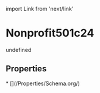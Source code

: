 import Link from 'next/link'
# Nonprofit501c24

undefined

## Properties

<Grid>
* [](/Properties/Schema.org/)

</Grid>

